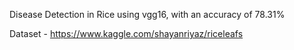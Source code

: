 Disease Detection in Rice using vgg16, with an accuracy of 78.31%

Dataset - https://www.kaggle.com/shayanriyaz/riceleafs

